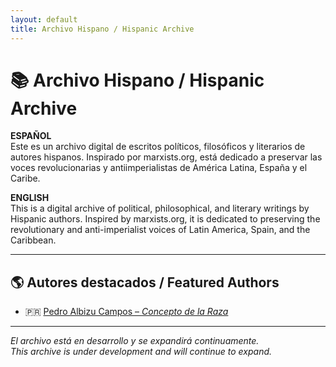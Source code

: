```yaml
---
layout: default
title: Archivo Hispano / Hispanic Archive
---
```


# 📚 Archivo Hispano / Hispanic Archive

**ESPAÑOL**  
Este es un archivo digital de escritos políticos, filosóficos y literarios de autores hispanos. Inspirado por marxists.org, está dedicado a preservar las voces revolucionarias y antiimperialistas de América Latina, España y el Caribe.

**ENGLISH**  
This is a digital archive of political, philosophical, and literary writings by Hispanic authors. Inspired by marxists.org, it is dedicated to preserving the revolutionary and anti-imperialist voices of Latin America, Spain, and the Caribbean.

---

## 🌎 Autores destacados / Featured Authors

- 🇵🇷 [Pedro Albizu Campos – *Concepto de la Raza*](./authors/albizu-campos/concepto-de-la-raza)

---

_El archivo está en desarrollo y se expandirá continuamente._  
_This archive is under development and will continue to expand._
